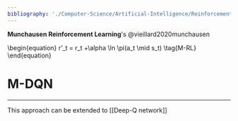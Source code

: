```yaml
---
bibliography: './Computer-Science/Artificial-Intelligence/Reinforcement-Learning/papers.bib'
---
```


**Munchausen Reinforcement Learning**'s @vieillard2020munchausen

\begin{equation}
r'_t = r_t +\alpha \ln \pi(a_t \mid s_t) \tag{M-RL}
\end{equation}

# M-DQN

---

This approach can be extended to [[Deep-Q network]]